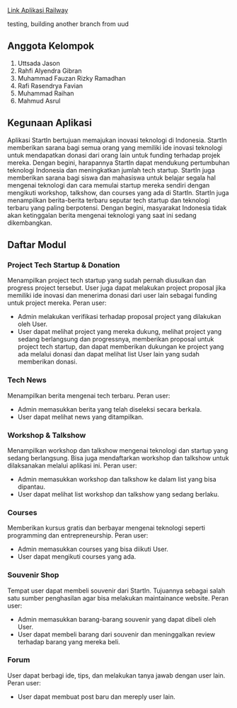 [Link Aplikasi Railway](https://start-in.up.railway.app/)

testing, building another branch from uud

## Anggota Kelompok
1. Uttsada Jason
2. Rahfi Alyendra Gibran
3. Muhammad Fauzan Rizky Ramadhan
4. Rafi Rasendrya Favian
5. Muhammad Raihan
6. Mahmud Asrul

## Kegunaan Aplikasi
Aplikasi StartIn bertujuan memajukan inovasi teknologi di Indonesia. StartIn memberikan sarana bagi semua orang yang memiliki ide inovasi teknologi untuk mendapatkan donasi dari orang lain untuk funding terhadap projek mereka. Dengan begini, harapannya StartIn dapat mendukung pertumbuhan teknologi Indonesia dan meningkatkan jumlah tech startup.
StartIn juga memberikan sarana bagi siswa dan mahasiswa untuk belajar segala hal mengenai teknologi dan cara memulai startup mereka sendiri dengan mengikuti workshop, talkshow, dan courses yang ada di StartIn.
StartIn juga menampilkan berita-berita terbaru seputar tech startup dan teknologi terbaru yang paling berpotensi. Dengan begini, masyarakat Indonesia tidak akan ketinggalan berita mengenai teknologi yang saat ini sedang dikembangkan.

## Daftar Modul
### Project Tech Startup & Donation
Menampilkan project tech startup yang sudah pernah diusulkan dan progress project tersebut. User juga dapat melakukan project proposal jika memiliki ide inovasi dan menerima donasi dari user lain sebagai funding untuk project mereka.
Peran user:
- Admin melakukan verifikasi terhadap proposal project yang dilakukan oleh User.
- User dapat melihat project yang mereka dukung, melihat project yang sedang berlangsung dan progressnya, memberikan proposal untuk project tech startup, dan dapat memberikan dukungan ke project yang ada melalui donasi dan dapat melihat list User lain yang sudah memberikan donasi.

### Tech News
Menampilkan berita mengenai tech terbaru.
Peran user:
- Admin memasukkan berita yang telah diseleksi secara berkala.
- User dapat melihat news yang ditampilkan.

### Workshop & Talkshow
Menampilkan workshop dan talkshow mengenai teknologi dan startup yang sedang berlangsung. Bisa juga mendaftarkan workshop dan talkshow untuk dilaksanakan melalui aplikasi ini.
Peran user:
- Admin memasukkan workshop dan talkshow ke dalam list yang bisa dipantau.
- User dapat melihat list workshop dan talkshow yang sedang berlaku.

### Courses
Memberikan kursus gratis dan berbayar mengenai teknologi seperti programming dan entrepreneurship.
Peran user:
- Admin memasukkan courses yang bisa diikuti User.
- User dapat mengikuti courses yang ada.

### Souvenir Shop
Tempat user dapat membeli souvenir dari StartIn. Tujuannya sebagai salah satu sumber penghasilan agar bisa melakukan maintainance website.
Peran user:
- Admin memasukkan barang-barang souvenir yang dapat dibeli oleh User.
- User dapat membeli barang dari souvenir dan meninggalkan review terhadap barang yang mereka beli.

### Forum
User dapat berbagi ide, tips, dan melakukan tanya jawab dengan user lain.
Peran user:
- User dapat membuat post baru dan mereply user lain.
